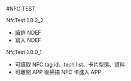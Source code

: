 #NFC TEST

NfcTest 1.0.2_2 
- 讀許 NDEF
- 寫入 NDEF

NfcTest 1.0.0_1 
- 可讀取 NFC tag id、tech list、卡片型態、資料
- 可離開 APP 後掃描 NFC 卡進入 APP